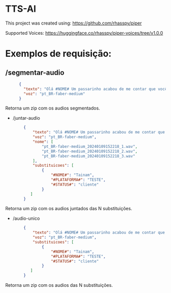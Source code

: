 # TTS-AI

This project was created using: https://github.com/rhasspy/piper

Supported Voices: https://huggingface.co/rhasspy/piper-voices/tree/v1.0.0


# Exemplos de requisição:
## /segmentar-audio
```json
      {
        "texto": "Olá #NOME# Um passarinho acabou de me contar que você fez cadastro na plataforma #PLATAFORMA# estamos muito felizes em ter você como o mais novo #STATUS#",
        "voz": "pt_BR-faber-medium"
      }

```
Retorna um zip com os audios segmentados.
- /juntar-audio
```json
        {
            "texto": "Olá #NOME# Um passarinho acabou de me contar que você fez cadastro na plataforma #PLATAFORMA# estamos muito felizes em ter você como o mais novo #STATUS#",
            "voz": "pt_BR-faber-medium",
            "nome": [
                "pt_BR-faber-medium_20240109152218_1.wav",
                "pt_BR-faber-medium_20240109152218_2.wav",
                "pt_BR-faber-medium_20240109152218_3.wav"
            ],
            "substituicoes": [
                {
                    "#NOME#": "Tainam",
                    "#PLATAFORMA#": "TESTE",
                    "#STATUS#": "cliente"
                }
           ]
        }
```
Retorna um zip com os audios juntados das N substituições.
- /audio-unico
```json
        {
            "texto": "Olá #NOME# Um passarinho acabou de me contar que você fez cadastro na plataforma #PLATAFORMA# estamos muito felizes em ter você como o mais novo #STATUS#",
            "voz": "pt_BR-faber-medium",
            "substituicoes": [
                {
                    "#NOME#": "Tainam",
                    "#PLATAFORMA#": "TESTE",
                    "#STATUS#": "cliente"
                }
           ]
        }
```
Retorna um zip com os audios das N substituições.
